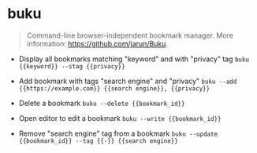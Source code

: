# buku
> Command-line browser-independent bookmark manager.
> More information: <https://github.com/jarun/Buku>.

- Display all bookmarks matching "keyword" and with "privacy" tag
`buku {{keyword}} --stag {{privacy}}`

- Add bookmark with tags "search engine" and "privacy"
`buku --add {{https://example.com}} {{search engine}}, {{privacy}}`

- Delete a bookmark
`buku --delete {{bookmark_id}}`

- Open editor to edit a bookmark
`buku --write {{bookmark_id}}`

- Remove "search engine" tag from a bookmark
`buku --update {{bookmark_id}} --tag {{-}} {{search engine}}`
